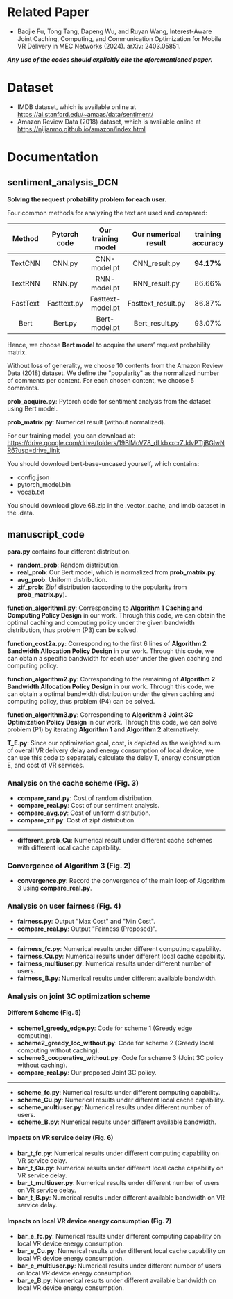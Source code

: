 # Related Paper
- Baojie Fu, Tong Tang, Dapeng Wu, and Ruyan Wang, Interest-Aware Joint Caching, Computing, and Communication Optimization for Mobile VR Delivery in MEC Networks (2024). arXiv: 2403.05851.

***Any use of the codes should explicitly cite the aforementioned paper.***

# Dataset
- IMDB dataset, which is available online at https://ai.stanford.edu/~amaas/data/sentiment/
- Amazon Review Data (2018) dataset, which is available online at https://nijianmo.github.io/amazon/index.html

# Documentation

## sentiment_analysis_DCN
**Solving the request probability problem for each user.**
 
Four common methods for analyzing the text are used and compared:

|  Method  | Pytorch code | Our training model | Our numerical result | training accuracy | validation accuracy | testing accuracy |
|:--------:|:------------:|:------------------:|:--------------------:|:-----------------:|:-------------------:|:----------------:|
| TextCNN  |    CNN.py    |    CNN-model.pt    |    CNN_result.py     |    **94.17%**     |       87.26%        |      85.89%      |
| TextRNN  |    RNN.py    |    RNN-model.pt    |    RNN_result.py     |      86.66%       |       88.79%        |      87.85%      |
| FastText | Fasttext.py  | Fasttext-model.pt  |  Fasttext_result.py  |      86.87%       |       85.66%        |      85.45%      |
|   Bert   |   Bert.py    |   Bert-model.pt    |    Bert_result.py    |      93.07%       |     **91.23%**      |    **91.87%**    |

Hence, we choose **Bert model**  to acquire the users’ request probability matrix.

Without loss of generality, we choose 10 contents from the Amazon Review Data (2018) dataset. 
We define the "popularity" as the normalized number of comments per content.
For each chosen content, we choose 5 comments.

**prob_acquire.py**: Pytorch code for sentiment analysis from the dataset using Bert model.

**prob_matrix.py**: Numerical result (without normalized).

For our training model, you can download at: 
https://drive.google.com/drive/folders/19BlMoVZ8_dLkbxxcrZJdvPTtjBGlwNR6?usp=drive_link

You should download bert-base-uncased yourself, which contains:
- config.json
- pytorch_model.bin
- vocab.txt

You should download glove.6B.zip in the .vector_cache, and imdb dataset in the .data.

## manuscript_code

**para.py** contains four different distribution.
- **random_prob**: Random distribution.
- **real_prob**: Our Bert model, which is normalized from **prob_matrix.py**.
- **avg_prob**: Uniform distribution.
- **zif_prob**: Zipf distribution (according to the popularity from **prob_matrix.py**).

**function_algorithm1.py**: Corresponding to **Algorithm 1 Caching and Computing Policy Design** in our work.
Through this code, we can obtain the optimal caching and computing policy under the given bandwidth distribution, thus problem (P3) can be solved.

**function_cost2a.py**: Corresponding to the first 6 lines of **Algorithm 2 Bandwidth Allocation Policy Design** in our work.
Through this code, we can obtain a specific bandwidth for each user under the given caching and computing policy.

**function_algorithm2.py**: Corresponding to the remaining of **Algorithm 2 Bandwidth Allocation Policy Design** in our work.
Through this code, we can obtain a optimal bandwidth distribution under the given caching and computing policy, thus problem (P4) can be solved.

**function_algorithm3.py**: Corresponding to **Algorithm 3 Joint 3C Optimization Policy Design** in our work.
Through this code, we can solve problem (P1) by iterating **Algorithm 1** and **Algorithm 2** alternatively.

**T_E.py**: Since our optimization goal, cost, is depicted as the weighted sum of overall VR delivery delay and energy consumption of local device, 
we can use this code to separately calculate the delay T, energy consumption E, and cost of VR services.

### Analysis on the cache scheme (Fig. 3)
- **compare_rand.py**: Cost of random distribution.
- **compare_real.py**: Cost of our sentiment analysis.
- **compare_avg.py**: Cost of uniform distribution.
- **compare_zif.py**: Cost of zipf distribution.
---
- **different_prob_Cu**:  Numerical result under different cache schemes with different local cache capability.

### Convergence of Algorithm 3 (Fig. 2)
- **convergence.py**: Record the convergence of the main loop of Algorithm 3 using **compare_real.py**.

### Analysis on user fairness (Fig. 4)
- **fairness.py**: Output "Max Cost" and "Min Cost".
- **compare_real.py**: Output "Fairness (Proposed)".
---
- **fairness_fc.py**: Numerical results under different computing capability.
- **fairness_Cu.py**: Numerical results under different local cache capability.
- **fairness_multiuser.py**: Numerical results under different number of users.
- **fairness_B.py**: Numerical results under different available bandwidth.

### Analysis on joint 3C optimization scheme
#### Different Scheme (Fig. 5)
- **scheme1_greedy_edge.py**: Code for scheme 1 (Greedy edge computing).
- **scheme2_greedy_loc_without.py**: Code for scheme 2 (Greedy local computing without caching).
- **scheme3_cooperative_without.py**: Code for scheme 3 (Joint 3C policy without caching).
- **compare_real.py**: Our proposed Joint 3C policy.
---
- **scheme_fc.py**: Numerical results under different computing capability.
- **scheme_Cu.py**: Numerical results under different local cache capability.
- **scheme_multiuser.py**: Numerical results under different number of users.
- **scheme_B.py**: Numerical results under different available bandwidth.

#### Impacts on VR service delay (Fig. 6)
- **bar_t_fc.py**: Numerical results under different computing capability on VR service delay.
- **bar_t_Cu.py**: Numerical results under different local cache capability on VR service delay.
- **bar_t_multiuser.py**: Numerical results under different number of users on VR service delay.
- **bar_t_B.py**: Numerical results under different available bandwidth on VR service delay.

#### Impacts on local VR device energy consumption (Fig. 7)
- **bar_e_fc.py**: Numerical results under different computing capability on local VR device energy consumption.
- **bar_e_Cu.py**: Numerical results under different local cache capability on local VR device energy consumption.
- **bar_e_multiuser.py**: Numerical results under different number of users on local VR device energy consumption.
- **bar_e_B.py**: Numerical results under different available bandwidth on local VR device energy consumption.
